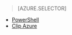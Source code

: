 > [AZURE.SELECTOR]
- [PowerShell](../articles/virtual-network/virtual-networks-create-nsg-classic-ps.md)
- [Clip Azure](../articles/virtual-network/virtual-networks-create-nsg-classic-cli.md)